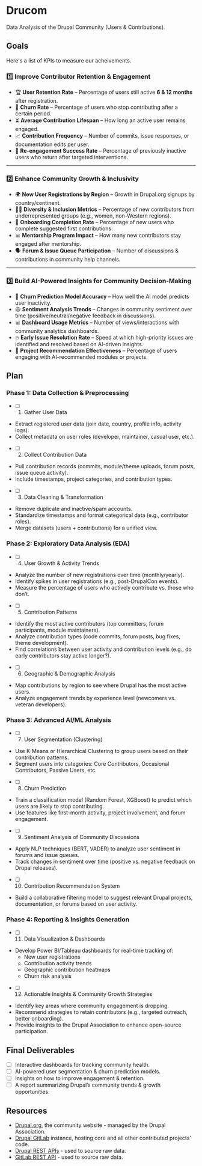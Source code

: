 # Drucom

Data Analysis of the Drupal Community (Users & Contributions).

## Goals

Here's a list of KPIs to measure our acheivements.

### **1️⃣ Improve Contributor Retention & Engagement**  

- 🏆 **User Retention Rate** – Percentage of users still active **6 & 12 months** after registration.  
- 🔄 **Churn Rate** – Percentage of users who stop contributing after a certain period.  
- ⏳ **Average Contribution Lifespan** – How long an active user remains engaged.  
- 📈 **Contribution Frequency** – Number of commits, issue responses, or documentation edits per user.  
- 🎯 **Re-engagement Success Rate** – Percentage of previously inactive users who return after targeted interventions.  

---

### **2️⃣ Enhance Community Growth & Inclusivity**  

- 🌍 **New User Registrations by Region** – Growth in Drupal.org signups by country/continent.  
- 👩‍💻 **Diversity & Inclusion Metrics** – Percentage of new contributors from underrepresented groups (e.g., women, non-Western regions).  
- 🏅 **Onboarding Completion Rate** – Percentage of new users who complete suggested first contributions.  
- 📊 **Mentorship Program Impact** – How many new contributors stay engaged after mentorship.  
- 🗣️ **Forum & Issue Queue Participation** – Number of discussions & contributions in community help channels.  

---

### **3️⃣ Build AI-Powered Insights for Community Decision-Making**  

- 🤖 **Churn Prediction Model Accuracy** – How well the AI model predicts user inactivity.  
- 😃 **Sentiment Analysis Trends** – Changes in community sentiment over time (positive/neutral/negative feedback in discussions).  
- 📊 **Dashboard Usage Metrics** – Number of views/interactions with community analytics dashboards.  
- 🔥 **Early Issue Resolution Rate** – Speed at which high-priority issues are identified and resolved based on AI-driven insights.  
- 🎯 **Project Recommendation Effectiveness** – Percentage of users engaging with AI-recommended modules or projects.  


## Plan  

### Phase 1: Data Collection & Preprocessing

- [ ] 1. Gather User Data  
- Extract registered user data (join date, country, profile info, activity logs).  
- Collect metadata on user roles (developer, maintainer, casual user, etc.).  

- [ ] 2. Collect Contribution Data  
- Pull contribution records (commits, module/theme uploads, forum posts, issue queue activity).  
- Include timestamps, project categories, and contribution types.  

- [ ] 3. Data Cleaning & Transformation  
- Remove duplicate and inactive/spam accounts.  
- Standardize timestamps and format categorical data (e.g., contributor roles).  
- Merge datasets (users + contributions) for a unified view.  

### Phase 2: Exploratory Data Analysis (EDA)  
- [ ] 4. User Growth & Activity Trends  
- Analyze the number of new registrations over time (monthly/yearly).  
- Identify spikes in user registrations (e.g., post-DrupalCon events).  
- Measure the percentage of users who actively contribute vs. those who don’t.  

- [ ] 5. Contribution Patterns  
- Identify the most active contributors (top committers, forum participants, module maintainers).  
- Analyze contribution types (code commits, forum posts, bug fixes, theme development).  
- Find correlations between user activity and contribution levels (e.g., do early contributors stay active longer?).  

- [ ] 6. Geographic & Demographic Analysis  
- Map contributions by region to see where Drupal has the most active users.  
- Analyze engagement trends by experience level (newcomers vs. veteran developers).  

### Phase 3: Advanced AI/ML Analysis  
- [ ] 7. User Segmentation (Clustering)  
- Use K-Means or Hierarchical Clustering to group users based on their contribution patterns.  
- Segment users into categories: Core Contributors, Occasional Contributors, Passive Users, etc.  

- [ ] 8. Churn Prediction  
- Train a classification model (Random Forest, XGBoost) to predict which users are likely to stop contributing.  
- Use features like first-month activity, project involvement, and forum engagement.  

- [ ] 9. Sentiment Analysis of Community Discussions  
- Apply NLP techniques (BERT, VADER) to analyze user sentiment in forums and issue queues.  
- Track changes in sentiment over time (positive vs. negative feedback on Drupal releases).  

- [ ] 10. Contribution Recommendation System  
- Build a collaborative filtering model to suggest relevant Drupal projects, documentation, or forums based on user activity.  

### Phase 4: Reporting & Insights Generation  
- [ ] 11. Data Visualization & Dashboards  
- Develop Power BI/Tableau dashboards for real-time tracking of:  
  - New user registrations  
  - Contribution activity trends  
  - Geographic contribution heatmaps  
  - Churn risk analysis  

- [ ] 12. Actionable Insights & Community Growth Strategies  
- Identify key areas where community engagement is dropping.  
- Recommend strategies to retain contributors (e.g., targeted outreach, better onboarding).  
- Provide insights to the Drupal Association to enhance open-source participation.  

## Final Deliverables
- [ ] Interactive dashboards for tracking community health.  
- [ ] AI-powered user segmentation & churn prediction models.  
- [ ] Insights on how to improve engagement & retention.  
- [ ] A report summarizing Drupal’s community trends & growth opportunities.  

## Resources

* [Drupal.org](https://drupal.org/), the community website - managed by the Drupal Association.
* [Drupal GitLab](https://git.drupalcode.org/) instance, hosting core and all other contributed projects' code.
* [Drupal REST APIs](https://www.drupal.org/drupalorg/docs/apis/rest-and-other-apis) - used to source raw data.
* [GitLab REST API](https://docs.gitlab.com/api/rest/) - used to source raw data.